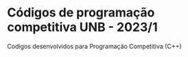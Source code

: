 # Códigos de programação competitiva UNB - 2023/1
Codigos desenvolvidos para Programação Competitiva (C++)
